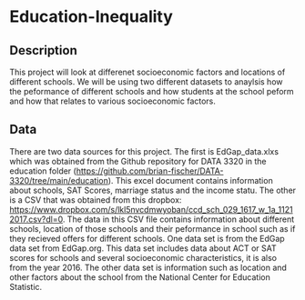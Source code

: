 # Education-Inequality

## Description
This project will look at differenet socioeconomic factors and locations of different schools. We will be using two different datasets to anaylsis how the peformance of different schools and how students at the school peform and how that relates to various socioeconomic factors. 

## Data
There are two data sources for this project. The first is EdGap_data.xlxs which was obtained from the Github repository for DATA 3320 in the education folder (https://github.com/brian-fischer/DATA-3320/tree/main/education). This excel document contains information about schools, SAT Scores, marriage status and the income statu. The other is a CSV that was obtained from this dropbox: https://www.dropbox.com/s/lkl5nvcdmwyoban/ccd_sch_029_1617_w_1a_11212017.csv?dl=0.
The data in this CSV file contains information about different schools, location of those schools and their peformance in school such as if they recieved offers for different schools. One data set is from the EdGap data set from EdGap.org. This data set includes data about ACT or SAT scores for schools and several socioeconomic characteristics, it is also from the year 2016. The other data set is information such as location and other factors about the school from the National Center for Education Statistic.
